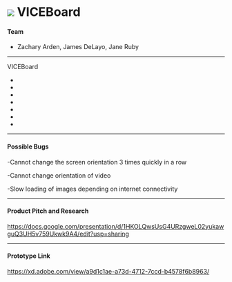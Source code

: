# ![](https://ga-dash.s3.amazonaws.com/production/assets/logo-9f88ae6c9c3871690e33280fcf557f33.png) VICEBoard

#### Team

* Zachary Arden, James DeLayo, Jane Ruby

---

VICEBoard

-
-
-
-
-
-
-

---

#### Possible Bugs

-Cannot change the screen orientation 3 times quickly in a row

-Cannot change orientation of video

-Slow loading of images depending on internet connectivity

---

#### Product Pitch and Research

https://docs.google.com/presentation/d/1HKOLQwsUsG4URzgweL02yukawguQ3UH5v759Ukwk9A4/edit?usp=sharing

---

#### Prototype Link

https://xd.adobe.com/view/a9d1c1ae-a73d-4712-7ccd-b4578f6b8963/



